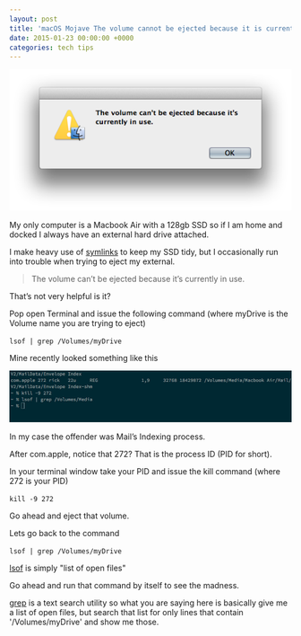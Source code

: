 ```yaml
---
layout: post
title: 'macOS Mojave The volume cannot be ejected because it is currently in use.'
date: 2015-01-23 00:00:00 +0000
categories: tech tips
---
```


![The volume cannot be ejected because it is currently in use](assets/the_volume_cant_be_ejected_because_it_is_currently_in_use.png 'The volume cannot be ejected because it is currently in use')

My only computer is a Macbook Air with a 128gb SSD so if I am home and docked I always have an external hard drive attached.

I make heavy use of [symlinks](https://gigaom.com/2011/04/27/how-to-create-and-use-symlinks-on-a-mac/) to keep my SSD tidy, but I occasionally run into trouble when trying to eject my external.

> The volume can’t be ejected because it’s currently in use.

That’s not very helpful is it?

Pop open Terminal and issue the following command (where myDrive is the Volume name you are trying to eject)

`lsof | grep /Volumes/myDrive`

Mine recently looked something like this

![List of open files](assets/lsof_command.jpg 'List of open files')

In my case the offender was Mail’s Indexing process.

After com.apple, notice that 272? That is the process ID (PID for short).

In your terminal window take your PID and issue the kill command (where 272 is your PID)

`kill -9 272`

Go ahead and eject that volume.

Lets go back to the command

`lsof | grep /Volumes/myDrive`

[lsof](https://en.wikipedia.org/wiki/Lsof) is simply "list of open files"

Go ahead and run that command by itself to see the madness.

[grep](https://en.wikipedia.org/wiki/Grep) is a text search utility so what you are saying here is basically give me a list of open files, but search that list for only lines that contain '/Volumes/myDrive' and show me those.
